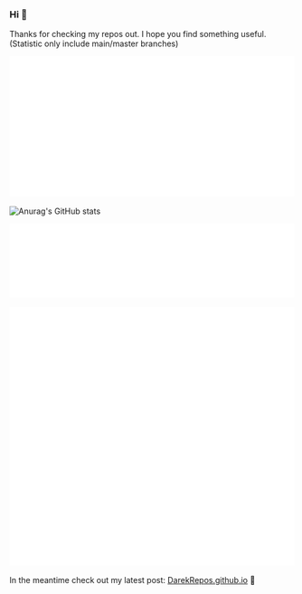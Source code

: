 ### Hi 👋

Thanks for checking my repos out. I hope you find something useful.
(Statistic only include main/master branches)

![Metrics](/metrics.classic.svg)

![Anurag's GitHub stats](https://github-readme-stats.vercel.app/api?username=DarekRepos&show_icons=true&bg_color=00000000)

![Metrics](/metrics.plugin.languages.svg)

![Metrics](/metrics.plugin.stackoverflow.svg)

In the meantime check out my latest post: [DarekRepos.github.io](https://DarekRepos.github.io) 🚀

